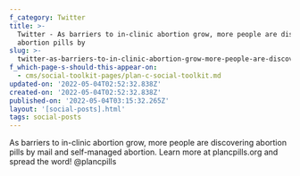 ```yaml
---
f_category: Twitter
title: >-
  Twitter - As barriers to in-clinic abortion grow, more people are discovering
  abortion pills by
slug: >-
  twitter-as-barriers-to-in-clinic-abortion-grow-more-people-are-discovering-abortion-pills-by
f_which-page-s-should-this-appear-on:
  - cms/social-toolkit-pages/plan-c-social-toolkit.md
updated-on: '2022-05-04T02:52:32.838Z'
created-on: '2022-05-04T02:52:32.838Z'
published-on: '2022-05-04T03:15:32.265Z'
layout: '[social-posts].html'
tags: social-posts
---
```


As barriers to in-clinic abortion grow, more people are discovering abortion pills by mail and self-managed abortion. Learn more at plancpills.org and spread the word! @plancpills
